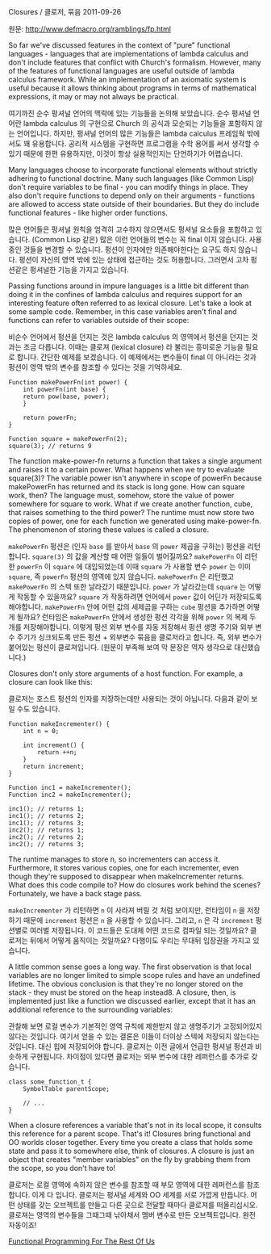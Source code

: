 Closures / 클로저, 묶음
2011-09-26

원문: http://www.defmacro.org/ramblings/fp.html

So far we've discussed features in the context of "pure" functional languages - languages that are implementations of lambda calculus and don't include features that conflict with Church's formalism. However, many of the features of functional languages are useful outside of lambda calculus framework. While an implementation of an axiomatic system is useful because it allows thinking about programs in terms of mathematical expressions, it may or may not always be practical.

여기까진 순수 펑셔널 언어의 맥락에 있는 기능들을 논의해 보았습니다. 순수 펑셔널 언어란 lambda calculus 의 구현으로 Church 의 공식과 모순되는 기능들을 포함하지 않는 언어입니다. 하지만, 펑셔널 언어의 많은 기능들은 lambda calculus 프레임웍 밖에서도 꽤 유용합니다. 공리적 시스템을 구현하면 프로그램을 수학 용어를 써서 생각할 수 있기 때문에 한편 유용하지만, 이것이 항상 실용적인지는 단언하기가 어렵습니다.

Many languages choose to incorporate functional elements without strictly adhering to functional doctrine. Many such languages (like Common Lisp) don't require variables to be final - you can modify things in place. They also don't require functions to depend only on their arguments - functions are allowed to access state outside of their boundaries. But they do include functional features - like higher order functions.

많은 언어들은 펑셔널 원칙을 엄격히 고수하지 않으면서도 펑셔널 요소들을 포함하고 있습니다. (Common Lisp 같은) 많은 이런 언어들의 변수는 꼭 final 이지 않습니다. 사용중인 것들을 변경할 수 있습니다. 펑션이 인자에만 의존해야한다는 요구도 하지 않습니다. 펑션이 자신의 영역 밖에 있는 상태에 접근하는 것도 허용합니다. 그러면서 고차 펑션같은 펑셔널한 기능을 가지고 있습니다.

Passing functions around in impure languages is a little bit different than doing it in the confines of lambda calculus and requires support for an interesting feature often referred to as lexical closure. Let's take a look at some sample code. Remember, in this case variables aren't final and functions can refer to variables outside of their scope:

비순수 언어에서 펑션을 던지는 것은 lambda calculus 의 영역에서 펑션을 던지는 것과는 조금 다릅니다. 이때는 클로져 (lexical closure) 라 불리는 흥미로운 기능을 필요로 합니다. 간단한 예제를 보겠습니다. 이 예제에서는 변수들이 final 이 아니라는 것과 펑션이 영역 밖의 변수를 참조할 수 있다는 것을 기억하세요.

    Function makePowerFn(int power) {
        int powerFn(int base) {
        return pow(base, power);
        }

        return powerFn;
    }

    Function square = makePowerFn(2);
    square(3); // returns 9

The function make-power-fn returns a function that takes a single argument and raises it to a certain power. What happens when we try to evaluate square(3)? The variable power isn't anywhere in scope of powerFn because makePowerFn has returned and its stack is long gone. How can square work, then? The language must, somehow, store the value of power somewhere for square to work. What if we create another function, cube, that raises something to the third power? The runtime must now store two copies of power, one for each function we generated using make-power-fn. The phenomenon of storing these values is called a closure.

`makePowerFn` 펑션은 (인자 `base` 를 받아서 `base` 의 `power` 제곱을 구하는) 펑션을 리턴합니다. `square(3)` 의 값을 계산할 때 어떤 일들이 벌어질까요? `makePowerFn` 이 리턴한 `powerFn` 이 `square` 에 대입되었는데 이때 `square` 가 사용할 변수 `power` 는 이미 `square`, 즉 `powerFn` 펑션의 영역에 있지 않습니다. `makePowerFn` 은 리턴했고 `makePowerFn` 의 스텍 또한 날라갔기 때문입니다. `power` 가 날라갔는데 `square` 는 어떻게 작동할 수 있을까요? `square` 가 작동하려면 언어에서 `power` 값이 어딘가 저장되도록 해야합니다. `makePowerFn` 안에 어떤 값의 세제곱을 구하는 `cube` 펑션을 추가하면 어떻게 될까요? 런타임은 `makePowerFn` 안에서 생성한 펑션 각각을 위해 `power` 의 복제 두 개를 저장해야합니다. 이렇게 펑션 외부 변수를 자동 저장해서 펑션 생명 주기와 외부 변수 주기가 싱크되도록 만든 펑션 + 외부변수 묶음을 클로저라고 합니다. 즉, 외부 변수가 붙어있는 펑션이 클로져입니다. (원문이 부족해 보여 막 문장은 역자 생각으로 대신했습니다.)

Closures don't only store arguments of a host function. For example, a closure can look like this:

클로저는 호스트 펑션의 인자를 저장하는데만 사용되는 것이 아닙니다. 다음과 같이 보일 수도 있습니다.

    Function makeIncrementer() {
        int n = 0;

        int increment() {
            return ++n;
        }
        return increment;
    }

    Function inc1 = makeIncrementer();
    Function inc2 = makeIncrementer();

    inc1(); // returns 1;
    inc1(); // returns 2;
    inc1(); // returns 3;
    inc2(); // returns 1;
    inc2(); // returns 2;
    inc2(); // returns 3;

The runtime manages to store n, so incrementers can access it. Furthermore, it stores various copies, one for each incrementer, even though they're supposed to disappear when makeIncrementer returns. What does this code compile to? How do closures work behind the scenes? Fortunately, we have a back stage pass.

`makeIncrementer` 가 리턴하면 `n` 이 사라져 버릴 것 처럼 보이지만, 런타임이 `n` 을 저장하기 때문에 `increment` 펑션은 `n` 을 사용할 수 있습니다. 그리고, `n` 은 각 `increment` 펑션별로 여러벌 저장됩니다. 이 코드들은 도대체 어떤 코드로 컴파일 되는 것일까요? 클로저는 뒤에서 어떻게 움직이는 것일까요? 다행이도 우리는 무대뒤 입장권을 가지고 있습니다.

A little common sense goes a long way. The first observation is that local variables are no longer limited to simple scope rules and have an undefined lifetime. The obvious conclusion is that they're no longer stored on the stack - they must be stored on the heap instead8. A closure, then, is implemented just like a function we discussed earlier, except that it has an additional reference to the surrounding variables:

관찰해 보면 로컬 변수가 기본적인 영역 규칙에 제한받지 않고 생명주기가 고정되어있지 않다는 것입니다. 여기서 얻을 수 있는 결론은 이들이 더이상 스텍에 저장되지 않는다는 것입니다. 대신 힙에 저장되어야 합니다. 클로저는 이전 글에서 언급한 펑셔널 펑션과 비슷하게 구현됩니다. 차이점이 있다면 클로저는 외부 변수에 대한 레퍼런스를 추가로 갖습니다.

    class some_function_t {
        SymbolTable parentScope;

        // ...
    }

When a closure references a variable that's not in its local scope, it consults this reference for a parent scope. That's it! Closures bring functional and OO worlds closer together. Every time you create a class that holds some state and pass it to somewhere else, think of closures. A closure is just an object that creates "member variables" on the fly by grabbing them from the scope, so you don't have to!

클로저는 로컬 영역에 속하지 않은 변수를 참조할 때 부모 영역에 대한 레퍼런스를 참조합니다. 이게 다 입니다. 클로저는 펑셔널 세계와 OO 세계를 서로 가깝게 만듭니다. 어떤 상태를 갖는 오브젝트를 만들고 다른 곳으로 전달할 때마다 클로져를 떠올리십시오. 클로져는 영역의 변수들을 그때그때 낚아채서 멤버 변수로 만든 오브젝트입니다. 완전 자동이죠!

[Functional Programming For The Rest Of Us](index.md)

